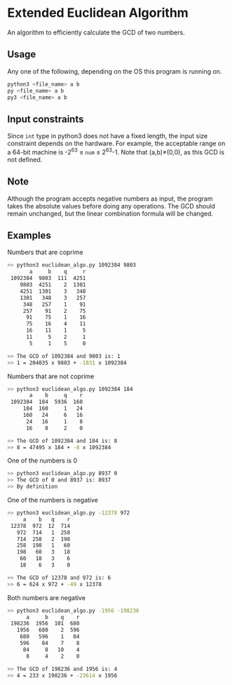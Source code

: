 # Extended Euclidean Algorithm
An algorithm to efficiently calculate the GCD of two numbers.

## Usage
Any one of the following, depending on the OS this program is running on.
```bash
python3 <file_name> a b
py <file_name> a b
py3 <file_name> a b
```

## Input constraints
Since `int` type in python3 does not have a fixed length, the input size constraint depends on the hardware. For example, the acceptable range on a 64-bit machine is -2<sup>63</sup> ≤ `num` ≤ 2<sup>63</sup>-1. Note that (a,b)≠(0,0), as this GCD is not defined.

## Note
Although the program accepts negative numbers as input, the program takes the absolute values before doing any operations. The GCD should remain unchanged, but the linear combination formula will be changed.

## Examples
Numbers that are coprime
```bash
>> python3 euclidean_algo.py 1092384 9803
       a     b    q     r
 1092384  9803  111  4251
    9803  4251    2  1301
    4251  1301    3   348
    1301   348    3   257
     348   257    1    91
     257    91    2    75
      91    75    1    16
      75    16    4    11
      16    11    1     5
      11     5    2     1
       5     1    5     0

>> The GCD of 1092384 and 9803 is: 1
>> 1 = 204035 x 9803 + -1831 x 1092384
```
Numbers that are not coprime
```bash
>> python3 euclidean_algo.py 1092384 184 
       a    b     q    r
 1092384  184  5936  160
     184  160     1   24
     160   24     6   16
      24   16     1    8
      16    8     2    0

>> The GCD of 1092384 and 184 is: 8
>> 8 = 47495 x 184 + -8 x 1092384
```
One of the numbers is 0
```bash
>> python3 euclidean_algo.py 8937 0     
>> The GCD of 0 and 8937 is: 8937
>> By definition
```
One of the numbers is negative
```bash
>> python3 euclidean_algo.py -12378 972 
     a    b   q    r
 12378  972  12  714
   972  714   1  258
   714  258   2  198
   258  198   1   60
   198   60   3   18
    60   18   3    6
    18    6   3    0

>> The GCD of 12378 and 972 is: 6
>> 6 = 624 x 972 + -49 x 12378
```
Both numbers are negative
```bash
>> python3 euclidean_algo.py -1956 -198236
      a     b    q    r
 198236  1956  101  680
   1956   680    2  596
    680   596    1   84
    596    84    7    8
     84     8   10    4
      8     4    2    0

>> The GCD of 198236 and 1956 is: 4
>> 4 = 233 x 198236 + -23614 x 1956
```
